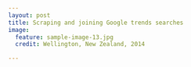 ```yaml
---
layout: post
title: Scraping and joining Google trends searches
image:
  feature: sample-image-13.jpg
  credit: Wellington, New Zealand, 2014

---
```


 